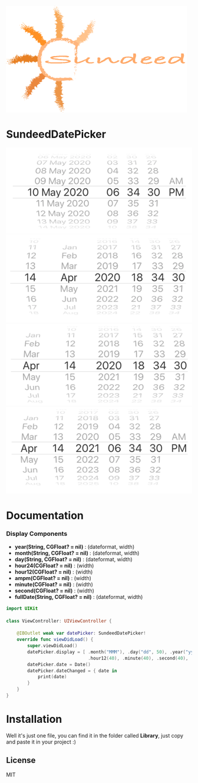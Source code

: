 ![Sundeed](https://raw.githubusercontent.com/noursandid/SundeedDatePicker/master/SundeedLogo.png)

# SundeedDatePicker

![Example1](https://raw.githubusercontent.com/noursandid/SundeedDatePicker/master/screenshots/Example1.png)![Example1](https://raw.githubusercontent.com/noursandid/SundeedDatePicker/master/screenshots/Example2.png)![Example1](https://raw.githubusercontent.com/noursandid/SundeedDatePicker/master/screenshots/Example3.png)![Example1](https://raw.githubusercontent.com/noursandid/SundeedDatePicker/master/screenshots/Example4.png)
# Documentation

### Display Components
- **year(String, CGFloat? = nil)** : (dateformat, width)
- **month(String, CGFloat? = nil)** : (dateformat, width)
- **day(String, CGFloat? = nil)** : (dateformat, width)
- **hour24(CGFloat? = nil)** : (width)
- **hour12(CGFloat? = nil)** : (width)
- **ampm(CGFloat? = nil)** : (width)
- **minute(CGFloat? = nil)** : (width)
- **second(CGFloat? = nil)** : (width)
- **fullDate(String, CGFloat? = nil)** : (dateformat, width)

```swift
import UIKit

class ViewController: UIViewController {

    @IBOutlet weak var datePicker: SundeedDatePicker!
    override func viewDidLoad() {
        super.viewDidLoad()
        datePicker.display = [ .month("MMM"), .day("dd", 50), .year("yyyy"),
                               .hour12(40), .minute(40), .second(40), .ampm(50) ]
        datePicker.date = Date()
        datePicker.dateChanged = { date in
            print(date)
        }
    }
}
```
# Installation

Well it's just one file, you can find it in the folder called **Library**, just copy and paste it in your project :)


License
--------
MIT

